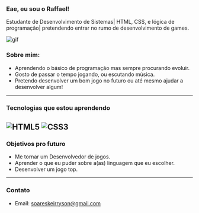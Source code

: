 ### Eae, eu sou o Raffael!

Estudante de Desenvolvimento de Sistemas| HTML, CSS, e lógica de programação| pretendendo entrar no rumo de desenvolvimento de games.

![gif](ABzOT_BYhiZpMrUAF0c9tORwPGlsjfkTCQbVbkeDjnTQtijddBji9NlWFbRgtIhh9CBGrAVc9g7qScOWQqEc2VLWZUvSltbqp7-P26IhRDA8xQJoNNed3Nr96xlGYxntSSRu5b6nTto1-zPH5Blsqu1uXy7wSOkVL_h7q3wMQ9PFUOzmMyCdL2MWgHBAQC5lX17o3FWMT7gYlkVIl3KaK0cD1ZjwYAxXyg&sa=X&ved=2ahUKEwigrcXLrf2MAxWtupUCHUieGywQtKgLegQIERAB&biw=1920&bih=953&dpr=1#vhid=3Pb8G2qc9WS-FM&vssid=mosaic)

### Sobre mim:
- Aprendendo o básico de programação mas sempre procurando evoluir.
- Gosto de passar o tempo jogando, ou escutando música.
- Pretendo desenvolver um bom jogo no futuro ou até mesmo ajudar a desenvolver algum!
---
  ### Tecnologias que estou aprendendo
  
  ![HTML5](https://img.shields.io/badge/-HTML5-E34F26?style=flat-square&logo=html5&logoColor=white)
  ![CSS3](https://img.shields.io/badge/-CSS3-1572B6?style=flat-square&logo=css3&logoColor=white)
---
### Objetivos pro futuro
- Me tornar um Desenvolvedor de jogos.
- Aprender o que eu puder sobre a(as) linguagem que eu escolher.
- Desenvolver um jogo top.
---
### Contato
- Email: soareskeirryson@gmail.com
